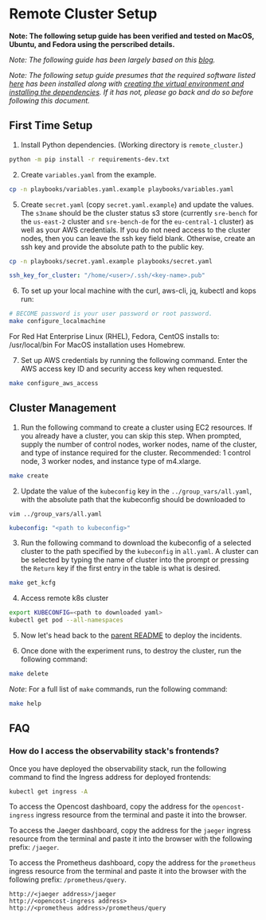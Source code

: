 # Remote Cluster Setup

__Note: The following setup guide has been verified and tested on MacOS, Ubuntu, and Fedora using the perscribed details.__

_Note: The following guide has been largely based on this [blog](https://aws.amazon.com/blogs/compute/kubernetes-clusters-aws-kops/)._

_Note: The following setup guide presumes that the required software listed [here](../README.md#required-software) has been installed along with [creating the virtual environment and installing the dependencies](../README.md#installing-dependencies). If it has not, please go back and do so before following this document._

## First Time Setup

1. Install Python dependencies. (Working directory is `remote_cluster`.)
```bash
python -m pip install -r requirements-dev.txt
```

2. Create `variables.yaml` from the example.
```bash
cp -n playbooks/variables.yaml.example playbooks/variables.yaml
```

5. Create `secret.yaml` (copy `secret.yaml.example`) and update the values. The `s3name` should be the cluster status s3 store (currently `sre-bench` for the `us-east-2` cluster and `sre-bench-de` for the `eu-central-1` cluster) as well as your AWS credentials. If you do not need access to the cluster nodes, then you can leave the ssh key field blank. Otherwise, create an ssh key and provide the absolute path to the public key.
```bash
cp -n playbooks/secret.yaml.example playbooks/secret.yaml
```
```yaml
ssh_key_for_cluster: "/home/<user>/.ssh/<key-name>.pub"
```

6. To set up your local machine with the curl, aws-cli, jq, kubectl and kops run:
```bash
# BECOME password is your user password or root password.
make configure_localmachine
```
For Red Hat Enterprise Linux (RHEL), Fedora, CentOS installs to: /usr/local/bin
For MacOS installation uses Homebrew.

7. Set up AWS credentials by running the following command. Enter the AWS access key ID and security access key when requested.
```bash
make configure_aws_access
```

## Cluster Management

1. Run the following command to create a cluster using EC2 resources. If you already have a cluster, you can skip this step. When prompted, supply the number of control nodes, worker nodes, name of the cluster, and type of instance required for the cluster. Recommended: 1 control node, 3 worker nodes, and instance type of m4.xlarge.
```bash
make create
```

2. Update the value of the `kubeconfig` key in the `../group_vars/all.yaml`, with the absolute path that the kubeconfig should be downloaded to
```shell
vim ../group_vars/all.yaml
```

```yaml
kubeconfig: "<path to kubeconfig>"
```

3. Run the following command to download the kubeconfig of a selected cluster to the path specified by the `kubeconfig` in `all.yaml`. A cluster can be selected by typing the name of cluster into the prompt or pressing the `Return` key if the first entry in the table is what is desired.
```bash
make get_kcfg
```

4. Access remote k8s cluster
```bash
export KUBECONFIG=<path to downloaded yaml>
kubectl get pod --all-namespaces
```

5. Now let's head back to the [parent README](../README.md) to deploy the incidents.

6. Once done with the experiment runs, to destroy the cluster, run the following command:
```bash
make delete
```

_Note_: For a full list of `make` commands, run the following command:
```bash
make help
```

## FAQ

### How do I access the observability stack's frontends?

Once you have deployed the observability stack, run the following command to find the Ingress address for deployed frontends:

```bash
kubectl get ingress -A
```

To access the Opencost dashboard, copy the address for the `opencost-ingress` ingress resource from the terminal and paste it into the browser.

To access the Jaeger dashboard, copy the address for the `jaeger` ingress resource from the terminal and paste it into the browser with the following prefix: `/jaeger`.

To access the Prometheus dashboard, copy the address for the `prometheus` ingress resource from the terminal and paste it into the browser with the following prefix: `/prometheus/query`.


```console
http://<jaeger address>/jaeger
http://<opencost-ingress address>
http://<prometheus address>/prometheus/query
```
